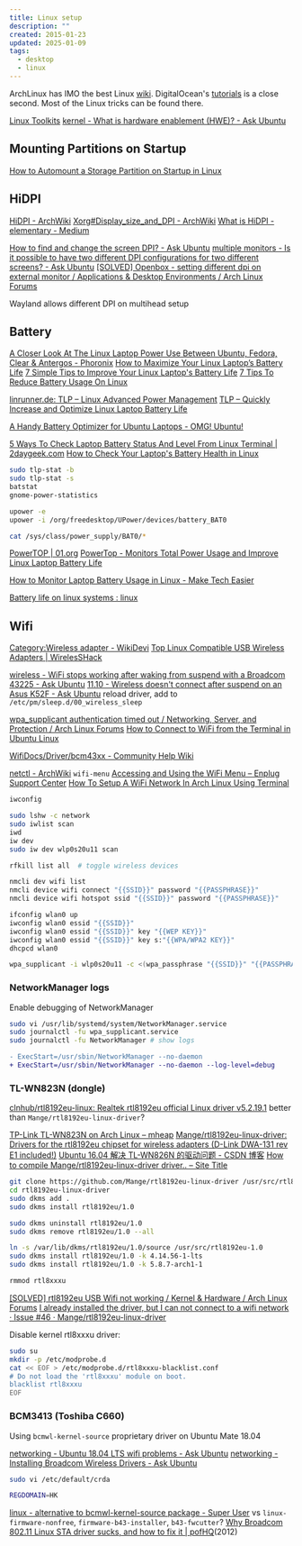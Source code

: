 ```yaml
---
title: Linux setup
description: ""
created: 2015-01-23
updated: 2025-01-09
tags:
  - desktop
  - linux
---
```


ArchLinux has IMO the best Linux [wiki](https://www.archlinux.org/). DigitalOcean's [tutorials](https://www.digitalocean.com/community/tutorials) is a close second.
Most of the Linux tricks can be found there.

[Linux Toolkits](http://linuxtoolkit.blogspot.hk/)
[kernel - What is hardware enablement (HWE)? - Ask Ubuntu](https://askubuntu.com/questions/248914/what-is-hardware-enablement-hwe)

## Mounting Partitions on Startup

[How to Automount a Storage Partition on Startup in Linux](https://www.freecodecamp.org/news/automount-a-storage-partition-on-startup-in-linux/)

## HiDPI

[HiDPI - ArchWiki](https://wiki.archlinux.org/title/HiDPI)
[Xorg#Display_size_and_DPI - ArchWiki](https://wiki.archlinux.org/title/Xorg#Display_size_and_DPI)
[What is HiDPI - elementary - Medium](https://medium.com/elementaryos/what-is-hidpi-and-why-does-it-matter-b024eabea20d)

[How to find and change the screen DPI? - Ask Ubuntu](http://askubuntu.com/questions/197828/how-to-find-and-change-the-screen-dpi)
[multiple monitors - Is it possible to have two different DPI configurations for two different screens? - Ask Ubuntu](http://askubuntu.com/questions/393400/is-it-possible-to-have-two-different-dpi-configurations-for-two-different-screen)
[[SOLVED] Openbox - setting different dpi on external monitor / Applications & Desktop Environments / Arch Linux Forums](https://bbs.archlinux.org/viewtopic.php?id=177660)

Wayland allows different DPI on multihead setup

## Battery

[A Closer Look At The Linux Laptop Power Use Between Ubuntu, Fedora, Clear & Antergos - Phoronix](https://www.phoronix.com/scan.php?page=article&item=laptop-battery-july18&num=1)
[How to Maximize Your Linux Laptop’s Battery Life](https://www.howtogeek.com/55185/how-to-maximize-the-battery-life-on-your-linux-laptop/)
[7 Simple Tips to Improve Your Linux Laptop's Battery Life](https://www.makeuseof.com/tag/easily-increase-battery-life-tlp-linux/)
[7 Tips To Reduce Battery Usage On Linux](https://fosspost.org/tutorials/7-tips-to-reduce-battery-usage-on-linux)

[linrunner.de: TLP – Linux Advanced Power Management](https://linrunner.de/en/tlp/tlp.html)
[TLP – Quickly Increase and Optimize Linux Laptop Battery Life](https://www.tecmint.com/tlp-increase-and-optimize-linux-battery-life/)

[A Handy Battery Optimizer for Ubuntu Laptops - OMG! Ubuntu!](https://www.omgubuntu.co.uk/2019/05/slimbook-battery-optimizer-ubuntu)

[5 Ways To Check Laptop Battery Status And Level From Linux Terminal | 2daygeek.com](https://www.2daygeek.com/check-laptop-battery-status-and-charging-state-in-linux-terminal/)
[How to Check Your Laptop's Battery Health in Linux](https://www.makeuseof.com/how-to-check-your-laptops-battery-health-in-linux/)

```sh
sudo tlp-stat -b
sudo tlp-stat -s
batstat
gnome-power-statistics

upower -e
upower -i /org/freedesktop/UPower/devices/battery_BAT0

cat /sys/class/power_supply/BAT0/*
```

[PowerTOP | 01.org](https://01.org/powertop)
[PowerTop - Monitors Total Power Usage and Improve Linux Laptop Battery Life](https://www.tecmint.com/powertop-monitors-linux-laptop-battery-usage/)

[How to Monitor Laptop Battery Usage in Linux - Make Tech Easier](https://www.maketecheasier.com/monitor-laptop-battery-usage-linux/)

[Battery life on linux systems : linux](https://www.reddit.com/r/linux/comments/7wn791/battery_life_on_linux_systems/)

## Wifi

[Category:Wireless adapter - WikiDevi](https://wikidevi.com/wiki/Category:Wireless_adapter)
[Top Linux Compatible USB Wireless Adapters | WirelesSHack](https://www.wirelesshack.org/top-linux-compatible-usb-wireless-adapters.html)

[wireless - WiFi stops working after waking from suspend with a Broadcom 43225 - Ask Ubuntu](https://askubuntu.com/questions/31826/wifi-stops-working-after-waking-from-suspend-with-a-broadcom-43225)
[11.10 - Wireless doesn't connect after suspend on an Asus K52F - Ask Ubuntu](https://askubuntu.com/questions/67280/wireless-doesnt-connect-after-suspend-on-an-asus-k52f)
reload driver, add to `/etc/pm/sleep.d/00_wireless_sleep`

[wpa_supplicant authentication timed out / Networking, Server, and Protection / Arch Linux Forums](https://bbs.archlinux.org/viewtopic.php?id=231987)
[How to Connect to WiFi from the Terminal in Ubuntu Linux](https://itsfoss.com/connect-wifi-terminal-ubuntu/)

[WifiDocs/Driver/bcm43xx - Community Help Wiki](https://help.ubuntu.com/community/WifiDocs/Driver/bcm43xx)

[netctl - ArchWiki](https://wiki.archlinux.org/title/netctl) `wifi-menu`
[Accessing and Using the WiFi Menu – Enplug Support Center](https://support.enplug.com/hc/en-us/articles/212689223-Accessing-and-Using-the-WiFi-Menu)
[How To Setup A WiFi Network In Arch Linux Using Terminal﻿](https://www.linuxandubuntu.com/home/how-to-setup-a-wifi-in-arch-linux-using-terminal)

```sh
iwconfig

sudo lshw -c network
sudo iwlist scan
iwd
iw dev
sudo iw dev wlp0s20u11 scan

rfkill list all  # toggle wireless devices

nmcli dev wifi list
nmcli device wifi connect "{{SSID}}" password "{{PASSPHRASE}}"
nmcli device wifi hotspot ssid "{{SSID}}" password "{{PASSPHRASE}}"

ifconfig wlan0 up
iwconfig wlan0 essid "{{SSID}}"
iwconfig wlan0 essid "{{SSID}}" key "{{WEP KEY}}"
iwconfig wlan0 essid "{{SSID}}" key s:"{{WPA/WPA2 KEY}}"
dhcpcd wlan0

wpa_supplicant -i wlp0s20u11 -c <(wpa_passphrase "{{SSID}}" "{{PASSPHRASE}}") -d
```

### NetworkManager logs

Enable debugging of NetworkManager

```sh
sudo vi /usr/lib/systemd/system/NetworkManager.service
sudo journalctl -fu wpa_supplicant.service
sudo journalctl -fu NetworkManager # show logs
```

```diff
- ExecStart=/usr/sbin/NetworkManager --no-daemon
+ ExecStart=/usr/sbin/NetworkManager --no-daemon --log-level=debug
```

### TL-WN823N (dongle)

[clnhub/rtl8192eu-linux: Realtek rtl8192eu official Linux driver v5.2.19.1](https://github.com/clnhub/rtl8192eu-linux) better than `Mange/rtl8192eu-linux-driver`?

[TP-Link TL-WN823N on Arch Linux – mheap](https://michaelheap.com/tp-link-tl-wn823n-on-arch-linux/)
[Mange/rtl8192eu-linux-driver: Drivers for the rtl8192eu chipset for wireless adapters (D-Link DWA-131 rev E1 included!)](https://github.com/Mange/rtl8192eu-linux-driver)
[Ubuntu 16.04 解决 TL-WN826N 的驱动问题 - CSDN 博客](https://blog.csdn.net/sxbyyy/article/details/73865023)
[How to compile Mange/rtl8192eu-linux-driver driver.. – Site Title](https://scdas141.wordpress.com/2017/01/28/how-to-compile-mangertl8192eu-linux-driver-driver/)

```sh
git clone https://github.com/Mange/rtl8192eu-linux-driver /usr/src/rtl8192eu-linux-driver
cd rtl8192eu-linux-driver
sudo dkms add .
sudo dkms install rtl8192eu/1.0

sudo dkms uninstall rtl8192eu/1.0
sudo dkms remove rtl8192eu/1.0 --all

ln -s /var/lib/dkms/rtl8192eu/1.0/source /usr/src/rtl8192eu-1.0
sudo dkms install rtl8192eu/1.0 -k 4.14.56-1-lts
sudo dkms install rtl8192eu/1.0 -k 5.8.7-arch1-1

rmmod rtl8xxxu
```

[[SOLVED] rtl8192eu USB Wifi not working / Kernel & Hardware / Arch Linux Forums](https://bbs.archlinux.org/viewtopic.php?id=219909)
[I already installed the driver, but I can not connect to a wifi network · Issue #46 · Mange/rtl8192eu-linux-driver](https://github.com/Mange/rtl8192eu-linux-driver/issues/46#issuecomment-323710229)

Disable kernel rtl8xxxu driver:

```sh
sudo su
mkdir -p /etc/modprobe.d
cat << EOF > /etc/modprobe.d/rtl8xxxu-blacklist.conf
# Do not load the 'rtl8xxxu' module on boot.
blacklist rtl8xxxu
EOF
```

### BCM3413 (Toshiba C660)

Using `bcmwl-kernel-source` proprietary driver on Ubuntu Mate 18.04

[networking - Ubuntu 18.04 LTS wifi problems - Ask Ubuntu](https://askubuntu.com/questions/1087090/ubuntu-18-04-lts-wifi-problems)
[networking - Installing Broadcom Wireless Drivers - Ask Ubuntu](https://askubuntu.com/questions/55868/installing-broadcom-wireless-drivers)

```sh
sudo vi /etc/default/crda

REGDOMAIN=HK
```

[linux - alternative to bcmwl-kernel-source package - Super User](https://superuser.com/questions/626601/alternative-to-bcmwl-kernel-source-package)
vs `linux-firmware-nonfree`, `firmware-b43-installer`, `b43-fwcutter`?
[Why Broadcom 802.11 Linux STA driver sucks, and how to fix it | pofHQ](http://pof.eslack.org/2012/05/23/why-broadcom-80211-linux-sta-driver-sucks-and-how-to-fix-it/)(2012)
